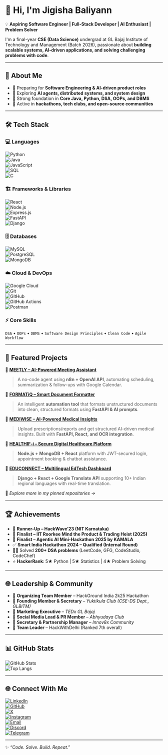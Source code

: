 # 👋 Hi, I'm Jigisha Baliyann  

💡 **Aspiring Software Engineer | Full-Stack Developer | AI Enthusiast | Problem Solver**  

I'm a final-year **CSE (Data Science)** undergrad at GL Bajaj Institute of Technology and Management (Batch 2026), passionate about **building scalable systems, AI-driven applications, and solving challenging problems with code**.  

---

## 🚀 About Me
- 🔭 Preparing for **Software Engineering & AI-driven product roles**  
- 🌱 Exploring **AI agents, distributed systems, and system design**  
- 🧩 Strong foundation in **Core Java, Python, DSA, OOPs, and DBMS**  
- 🤝 Active in **hackathons, tech clubs, and open-source communities**  

---

## 🛠️ Tech Stack

### 💻 Languages  
![Python](https://img.shields.io/badge/Python-3776AB?logo=python&logoColor=white)  
![Java](https://img.shields.io/badge/Java-ED8B00?logo=openjdk&logoColor=white)  
![JavaScript](https://img.shields.io/badge/JavaScript-F7DF1E?logo=javascript&logoColor=black)  
![SQL](https://img.shields.io/badge/SQL-003B57?logo=postgresql&logoColor=white)  
![C](https://img.shields.io/badge/C-00599C?logo=c&logoColor=white)  

### 🏗️ Frameworks & Libraries  
![React](https://img.shields.io/badge/React-20232A?logo=react&logoColor=61DAFB)  
![Node.js](https://img.shields.io/badge/Node.js-339933?logo=node.js&logoColor=white)  
![Express.js](https://img.shields.io/badge/Express.js-000000?logo=express&logoColor=white)  
![FastAPI](https://img.shields.io/badge/FastAPI-009688?logo=fastapi&logoColor=white)  
![Django](https://img.shields.io/badge/Django-092E20?logo=django&logoColor=white)  

### 🗄️ Databases  
![MySQL](https://img.shields.io/badge/MySQL-4479A1?logo=mysql&logoColor=white)  
![PostgreSQL](https://img.shields.io/badge/PostgreSQL-4169E1?logo=postgresql&logoColor=white)  
![MongoDB](https://img.shields.io/badge/MongoDB-47A248?logo=mongodb&logoColor=white)  

### ☁️ Cloud & DevOps  
![Google Cloud](https://img.shields.io/badge/Google%20Cloud-4285F4?logo=google-cloud&logoColor=white)  
![Git](https://img.shields.io/badge/Git-F05032?logo=git&logoColor=white)  
![GitHub](https://img.shields.io/badge/GitHub-181717?logo=github&logoColor=white)  
![GitHub Actions](https://img.shields.io/badge/GitHub%20Actions-2088FF?logo=github-actions&logoColor=white)  
![Postman](https://img.shields.io/badge/Postman-FF6C37?logo=postman&logoColor=white)  

### ⚡ Core Skills  
`DSA` • `OOPs` • `DBMS` • `Software Design Principles` • `Clean Code` • `Agile Workflow`  

---

## 📂 Featured Projects
🔹 [**MEETLY – AI-Powered Meeting Assistant**](https://github.com/Jigisha-Baliyann/Meetly)  
> A no-code agent using **n8n + OpenAI API**, automating scheduling, summarization & follow-ups with Google Calendar.  

🔹 [**FORMATiQ – Smart Document Formatter**](https://github.com/Jigisha-Baliyann/Format-iQ)  
> An intelligent **automation tool** that formats unstructured documents into clean, structured formats using **FastAPI & AI prompts**.  

🔹 [**MEDIWISE – AI-Powered Medical Insights**](https://github.com/Jigisha-Baliyann/MediWise)  
> Upload prescriptions/reports and get structured AI-driven medical insights. Built with **FastAPI, React, and OCR integration**.  

🔹 [**HEALTHIF-i – Secure Digital Healthcare Platform**](https://github.com/suhanigoel24/Healthif-i)  
> **Node.js + MongoDB + React** platform with JWT-secured login, appointment booking & chatbot assistance.  

🔹 [**EDUCONNECT – Multilingual EdTech Dashboard**](https://github.com/GarbhitSh/educonnect)  
> **Django + React + Google Translate API** supporting 10+ Indian regional languages with real-time translation.  

📌 *Explore more in my pinned repositories →*  

---

## 🏆 Achievements
- 🥈 **Runner-Up – HackWave’23 (NIT Karnataka)**  
- 🏅 **Finalist – IIT Roorkee Mind the Product & Trading Heist (2025)**  
- 🏅 **Finalist – Agentic AI Mini-Hackathon 2025 by KAMALA**  
- ✅ **Smart India Hackathon 2024 – Qualified (Internal Round)**  
- 👩‍💻 Solved **200+ DSA problems** (LeetCode, GFG, CodeStudio, CodeChef)  
- ⭐ **HackerRank**: 5★ Python | 5★ Statistics | 4★ Problem Solving  

---

## 🌐 Leadership & Community
- 🎯 **Organizing Team Member** – HackGround India 2k25 Hackathon  
- 📘 **Founding Member & Secretary** – *Yuktikula Club (CSE-DS Dept., GLBITM)*  
- 📢 **Marketing Executive** – *TEDx GL Bajaj*  
- 📱 **Social Media Lead & PR Member** – *Abhyudaya Club*  
- 🤝 **Secretary & Partnership Manager** – *Innov8x Community*  
- 👥 **Team Leader** – HackWithDelhi (Ranked 7th overall)  

---

## 📊 GitHub Stats
![GitHub Stats](https://github-readme-stats.vercel.app/api?username=Jigisha-Baliyann&show_icons=true&theme=radical)  
![Top Langs](https://github-readme-stats.vercel.app/api/top-langs/?username=Jigisha-Baliyann&layout=compact&theme=radical)  

---

## 🌐 Connect With Me
[![LinkedIn](https://img.shields.io/badge/LinkedIn-blue?logo=linkedin&logoColor=white)](https://www.linkedin.com/in/jigisha-baliyann/)  
[![GitHub](https://img.shields.io/badge/GitHub-black?logo=github&logoColor=white)](https://github.com/Jigisha-Baliyann)  
[![X](https://img.shields.io/badge/Twitter-black?logo=x&logoColor=white)](https://x.com/JigishaBaliyann)  
[![Instagram](https://img.shields.io/badge/Instagram-E4405F?logo=instagram&logoColor=white)](https://www.instagram.com/j.baliyann/)  
[![Email](https://img.shields.io/badge/Email-D14836?logo=gmail&logoColor=white)](mailto:workspace.jigisha@gmail.com)  
[![Discord](https://img.shields.io/badge/Discord-5865F2?logo=discord&logoColor=white)](https://discord.com/users/1037566887405572197)  
[![Telegram](https://img.shields.io/badge/Telegram-26A5E4?logo=telegram&logoColor=white)](https://t.me/jigishabaliyann)  

---

✨ *“Code. Solve. Build. Repeat.”*  
